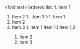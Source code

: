 <fold text='ordered list: 1. Item 1
1. Item 2
1....tem 3'>1. Item 1
1. Item 2
1. Item 3
   <fold text='ordered list:  1. Item 1
       Item...tem 3'> 1. <fold text='Item 1
       Item 1.1...m 1.2'>Item 1
       Item 1.1
       Item 1.2</fold>
    1. Item 2
    1. Item 3</fold></fold>